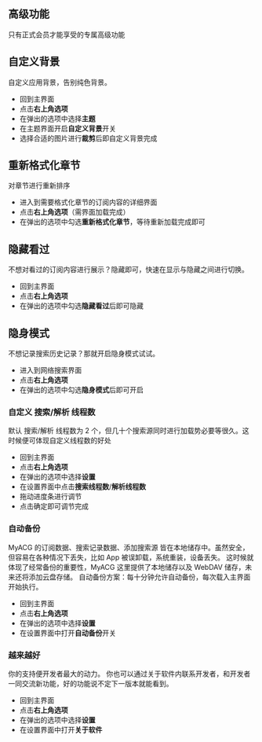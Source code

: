 ## 高级功能
只有正式会员才能享受的专属高级功能
## 自定义背景
自定义应用背景，告别纯色背景。
- 回到主界面
- 点击**右上角选项**
- 在弹出的选项中选择**主题**
- 在主题界面开启**自定义背景**开关
- 选择合适的图片进行**裁剪**后即自定义背景完成

## 重新格式化章节
对章节进行重新排序
- 进入到需要格式化章节的订阅内容的详细界面
- 点击**右上角选项**（需界面加载完成）
- 在弹出的选项中勾选**重新格式化章节**，等待重新加载完成即可

## 隐藏看过
不想对看过的订阅内容进行展示？隐藏即可，快速在显示与隐藏之间进行切换。
- 回到主界面
- 点击**右上角选项**
- 在弹出的选项中勾选**隐藏看过**后即可隐藏

## 隐身模式
不想记录搜索历史记录？那就开启隐身模式试试。
- 进入到网络搜索界面
- 点击**右上角选项**
- 在弹出的选项中勾选**隐身模式**后即可开启

### 自定义 搜索/解析 线程数
默认 搜索/解析 线程数为 2 个，但几十个搜索源同时进行加载势必要等很久。这时候便可体现自定义线程数的好处
- 回到主界面
- 点击**右上角选项**
- 在弹出的选项中选择**设置**
- 在设置界面中点击**搜索线程数**/**解析线程数**
- 拖动进度条进行调节
- 点击确定即可调节完成

### 自动备份
MyACG 的订阅数据、搜索记录数据、添加搜索源 皆在本地储存中。虽然安全，但容易在各种情况下丢失，比如 App 被误卸载，系统重装，设备丢失。
这时候就体现了经常备份的重要性，MyACG 这里提供了本地储存以及 WebDAV 储存，未来还将添加云盘存储。
自动备份方案：每十分钟允许自动备份，每次载入主界面开始执行。
- 回到主界面
- 点击**右上角选项**
- 在弹出的选项中选择**设置**
- 在设置界面中打开**自动备份**开关

### 越来越好
你的支持便开发者最大的动力。
你也可以通过关于软件内联系开发者，和开发者一同交流新功能，好的功能说不定下一版本就能看到。
- 回到主界面
- 点击**右上角选项**
- 在弹出的选项中选择**设置**
- 在设置界面中打开**关于软件**

